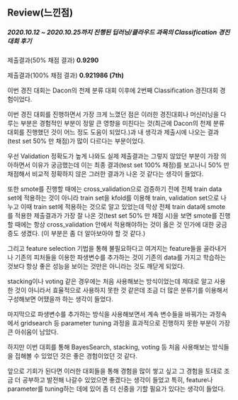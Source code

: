 ## Review(느낀점)

##### 2020.10.12 ~ 2020.10.25까지 진행된 딥러닝/클라우드 과목의 Classification 경진대회 후기



제출결과(50% 채점 결과) **0.9290**

제출결과(100% 채점 결과) **0.921986 (7th)**



이번 경진 대회는 Dacon의 천제 분류 대회 이후에 2번째 Classification 경진대회 경험이었다.

이번 경진 대회를 진행하면서 가장 크게 느꼈던 점은 이러한 경진대회나 머신러닝을 다루는 부분은 경험적인 부분이 정말 큰 영향을 미친다는 것(최근에 Dacon의 천제 분류 대회를 진행했던 것이 어느 정도 도움이 되었다.)과 내 생각과 제출시에 나오는 결과(test set 50% 만 채점)가 많이 다르다는 부분이었다.

우선 Validation 정확도가 높게 나와도 실제 제출결과는 그렇지 않았던 부분이 가장 의아하면서 이유가 궁금했는데 이는 최종 결과(test set 100% 채점)를 보고나니 50% 만 채점해서 비교적 정확하지 않은 그러한 결과가 나온 것 같다는 생각이 들었다.

또한 smote를 진행할 때에는 cross_validation으로 검증하기 전에 전체 train data set에 적용하는 것이 아니라 train set을 kfold를 이용해 train, validation set으로 나누고 이때 train set에 적용하는 것으로 알고 있었는데 막상 전체 train data에 smote를 적용한 제출결과가 가장 잘 나온 것(test set 50% 만 채점 시)을 보면 smote를 진행할 때에는 항상 cross_validation 안에서 적용해야하는 것이 옳은 것 인가에 대한 궁금증도 생겼다. (이 부분은 좀 더 알아보아야 할 것 같다.)

그리고 feature selection 기법을 통해 불필요하다고 여겨지는 feature들을 골라내거나 기존의 피처들을 이용한 파생변수를 추가하는 것이 기존의 data를 가지고 학습하는 것보다 항상 좋은 성능을 보이는 것만은 아니라는 것도 깨닫게 되었다.

stacking이나 voting 같은 경우에는 처음 사용해보는 방식이었는데 제대로 알고 사용한 것이 아니라서 효율적으로 사용하지 못한 것 같은데  조금 더 많은 분류기를 이용해서 구성해보면 어땠을까 하는 생각이 들었다.

마지막으로 파생변수를 추가하는 방식을 사용해보면서 계속 변수들을 바꿔가는 과정속에서 gridsearch 등 parameter tuning 과정을 효과적으로 진행하지 못한 부분이 가장 큰 아쉬움이 남았다. 

하지만 이번 대회를 통해 BayesSearch, stacking, voting 등 처음 사용해보는 방식들을 접해볼 수 있었던 것은 좋은 경험이었던 것 같다.

앞으로 기회가 된다면 이러한 대회들을 통해 경험을 많이 쌓고 싶고 그 경험을 토대로 조금 더 공부하고 발전해 나갈수 있었으면 좋겠다는 생각이 들었고 특히, feature나 parameter를 tuning하는 데에 있어 좀 더 신중을 기할 필요가 있다는 생각이 들었다.